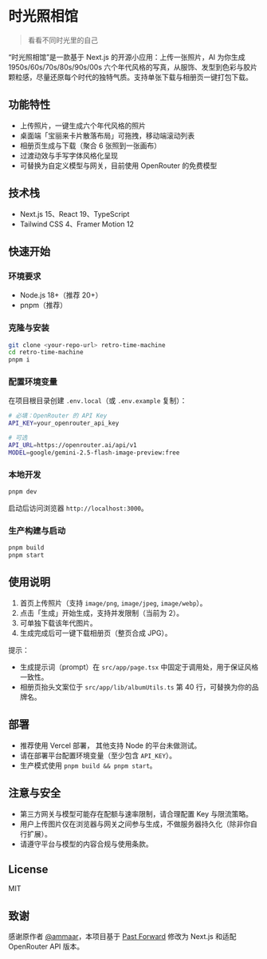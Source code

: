 # 时光照相馆
> 看看不同时光里的自己

“时光照相馆”是一款基于 Next.js 的开源小应用：上传一张照片，AI 为你生成 1950s/60s/70s/80s/90s/00s 六个年代风格的写真，从服饰、发型到色彩与胶片颗粒感，尽量还原每个时代的独特气质。支持单张下载与相册页一键打包下载。

## 功能特性
- 上传照片，一键生成六个年代风格的照片
- 桌面端「宝丽来卡片散落布局」可拖拽，移动端滚动列表
- 相册页生成与下载（聚合 6 张照到一张画布）
- 过渡动效与手写字体风格化呈现
- 可替换为自定义模型与网关，目前使用 OpenRouter 的免费模型

## 技术栈
- Next.js 15、React 19、TypeScript
- Tailwind CSS 4、Framer Motion 12

## 快速开始
### 环境要求
- Node.js 18+（推荐 20+）
- pnpm（推荐）

### 克隆与安装
```bash
git clone <your-repo-url> retro-time-machine
cd retro-time-machine
pnpm i
```

### 配置环境变量
在项目根目录创建 `.env.local`（或 `.env.example` 复制）：
```bash
# 必填：OpenRouter 的 API Key
API_KEY=your_openrouter_api_key

# 可选
API_URL=https://openrouter.ai/api/v1
MODEL=google/gemini-2.5-flash-image-preview:free
```

### 本地开发
```bash
pnpm dev
```
启动后访问浏览器 `http://localhost:3000`。

### 生产构建与启动
```bash
pnpm build
pnpm start
```

## 使用说明
1. 首页上传照片（支持 `image/png`, `image/jpeg`, `image/webp`）。
2. 点击「生成」开始生成，支持并发限制（当前为 2）。
3. 可单独下载该年代图片。
4. 生成完成后可一键下载相册页（整页合成 JPG）。

提示：
- 生成提示词（prompt）在 `src/app/page.tsx` 中固定于调用处，用于保证风格一致性。
- 相册页抬头文案位于 `src/app/lib/albumUtils.ts` 第 40 行，可替换为你的品牌名。

## 部署
- 推荐使用 Vercel 部署， 其他支持 Node 的平台未做测试。
- 请在部署平台配置环境变量（至少包含 `API_KEY`）。
- 生产模式使用 `pnpm build && pnpm start`。

## 注意与安全
- 第三方网关与模型可能存在配额与速率限制，请合理配置 Key 与限流策略。
- 用户上传图片仅在浏览器与网关之间参与生成，不做服务器持久化（除非你自行扩展）。
- 请遵守平台与模型的内容合规与使用条款。

## License
MIT

## 致谢
感谢原作者 [@ammaar](https://x.com/ammaar)，本项目基于 [Past Forward](https://ai.studio/apps/bundled/past_forward) 修改为 Next.js 和适配 OpenRouter API 版本。
